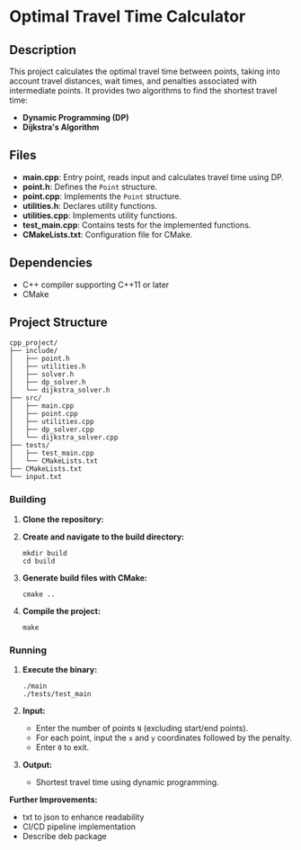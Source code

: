 # Optimal Travel Time Calculator

## Description

This project calculates the optimal travel time between points, taking into account travel distances, wait times, and penalties associated with intermediate points. It provides two algorithms to find the shortest travel time:

- **Dynamic Programming (DP)**
- **Dijkstra's Algorithm**

## Files

- **main.cpp**: Entry point, reads input and calculates travel time using DP.
- **point.h**: Defines the `Point` structure.
- **point.cpp**: Implements the `Point` structure.
- **utilities.h**: Declares utility functions.
- **utilities.cpp**: Implements utility functions.
- **test_main.cpp**: Contains tests for the implemented functions.
- **CMakeLists.txt**: Configuration file for CMake.

## Dependencies

- C++ compiler supporting C++11 or later
- CMake

## Project Structure
```
cpp_project/
├── include/
│   ├── point.h
│   ├── utilities.h
│   ├── solver.h
│   ├── dp_solver.h
│   └── dijkstra_solver.h
├── src/
│   ├── main.cpp
│   ├── point.cpp
│   ├── utilities.cpp
│   ├── dp_solver.cpp
│   └── dijkstra_solver.cpp
├── tests/
│   ├── test_main.cpp
│   └── CMakeLists.txt
├── CMakeLists.txt
└── input.txt
```
### Building

1. **Clone the repository:**


2. **Create and navigate to the build directory:**
    ```
    mkdir build
    cd build
    ```

3. **Generate build files with CMake:**
    ```
    cmake ..
    ```

4. **Compile the project:**
    ```
    make
    ```
### Running

1. **Execute the binary:**
    ```
    ./main
    ./tests/test_main
    ```

2. **Input:**
   - Enter the number of points `N` (excluding start/end points).
   - For each point, input the `x` and `y` coordinates followed by the penalty.
   - Enter `0` to exit.

3. **Output:**
   - Shortest travel time using dynamic programming.

**Further Improvements:**
- txt to json to enhance readability
- CI/CD pipeline implementation
- Describe deb package  
    
